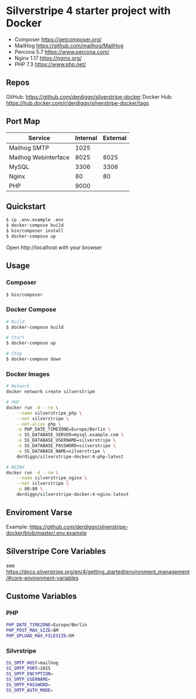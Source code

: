 # Silverstripe 4 starter project with Docker
* Composer https://getcomposer.org/
* MailHog https://github.com/mailhog/MailHog
* Percona 5.7 https://www.percona.com/
* Nginx 1.17 https://nginx.org/
* PHP 7.3 https://www.php.net/ 

## Repos
GitHub: https://github.com/derdiggn/silverstripe-docker
Docker Hub: https://hub.docker.com/r/derdiggn/silverstripe-docker/tags

## Port Map
|Service|Internal|External|
|---|---|---|
|Mailhog SMTP|1025|
|Mailhog Webinterface|8025|8025|
|MySQL|3306|3306|
|Nginx|80|80|
|PHP|9000||

## Quickstart
```bash
$ cp .env.example .env
$ docker-compose build
$ bin/composer install
$ docker-compose up
```

Open http://localhost with your browser

## Usage
### Composer 
```bash
$ bin/composer 
```

### Docker Compose
```bash
# Build
$ docker-compose build

# Start
$ docker-compose up

# Stop
$ docker-compose down
```

### Docker Images
```bash
# Network
docker network create silverstripe

# PHP
docker run -d --rm \
    --name silverstripe_php \
    --net silverstripe \
    --net-alias php \
    -e PHP_DATE_TIMEZONE=Europe/Berlin \
    -e SS_DATABASE_SERVER=mysql.example.com \
    -e SS_DATABASE_USERNAME=silverstripe \
    -e SS_DATABASE_PASSWORD=silverstripe \
    -e SS_DATABASE_NAME=silverstripe \
    derdiggn/silverstripe-docker:4-php-latest

# NGINX
docker run -d --rm \
    --name silverstripe_nginx \
    --net silverstripe \
    -p 80:80 \
    derdiggn/silverstripe-docker:4-nginx-latest
```

## Enviroment Varse
Example: https://github.com/derdiggn/silverstripe-docker/blob/master/.env.example

## Silverstripe Core Variables
see https://docs.silverstripe.org/en/4/getting_started/environment_management/#core-environment-variables

## Custome Variables
### PHP
```BASH
PHP_DATE_TIMEZONE=Europe/Berlin
PHP_POST_MAX_SIZE=6M
PHP_UPLOAD_MAX_FILESIZE=5M
````

### Silvrstripe
```BASH
SS_SMTP_HOST=mailhog
SS_SMTP_PORT=1025
SS_SMTP_ENCYPTION=
SS_SMTP_USERNAME=
SS_SMTP_PASSWORD=
SS_SMTP_AUTH_MODE=
```
